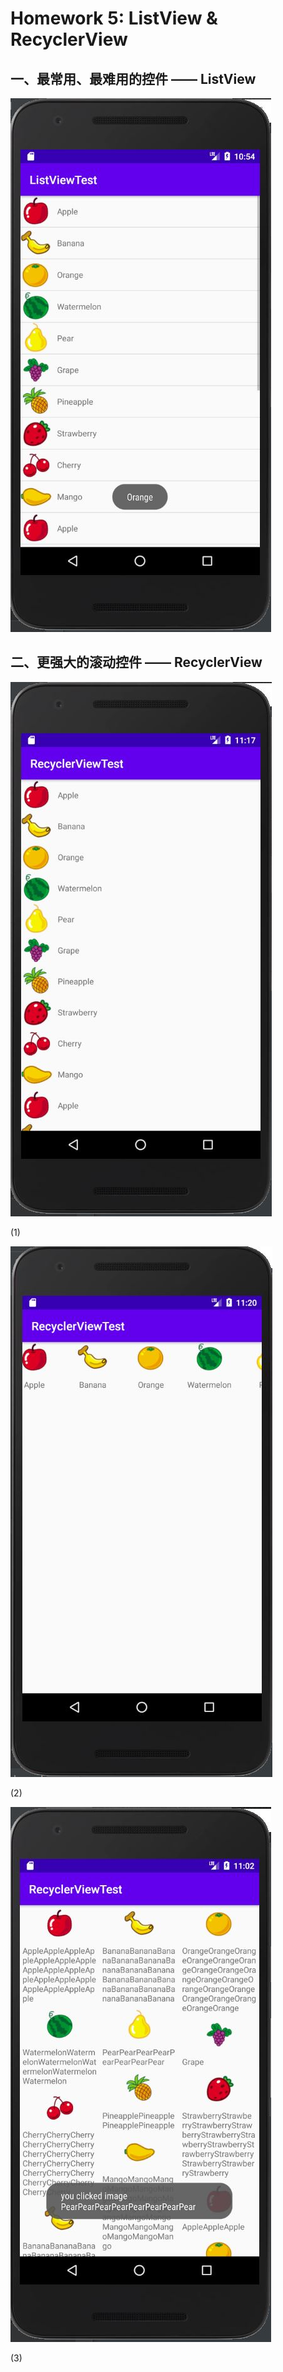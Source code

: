 # Homework 5: ListView & RecyclerView

## 一、最常用、最难用的控件 —— ListView

![](https://github.com/cwj609690575/2018118112_Android/blob/homework/Homework%205/PrintScreen/ListView.JPG)



## 二、更强大的滚动控件 —— RecyclerView

![](https://github.com/cwj609690575/2018118112_Android/blob/homework/Homework%205/PrintScreen/RecyclerView1.JPG)

(1)

![](https://github.com/cwj609690575/2018118112_Android/blob/homework/Homework%205/PrintScreen/RecyclerView2.JPG)

(2)

![](https://github.com/cwj609690575/2018118112_Android/blob/homework/Homework%205/PrintScreen/RecyclerView3.JPG)

(3)